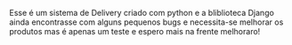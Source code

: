 Esse é um sistema de Delivery criado com python e a bliblioteca Django ainda encontrasse com alguns pequenos bugs e necessita-se melhorar os produtos mas é apenas um teste e espero mais na frente melhoraro!

